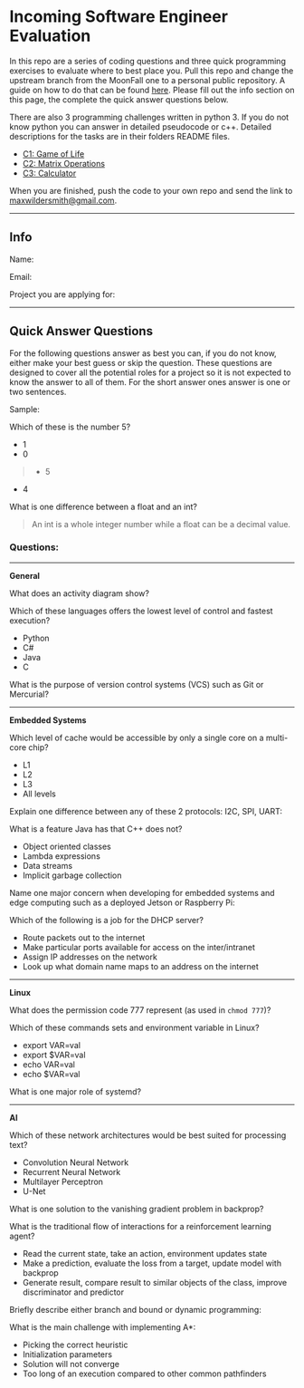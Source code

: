 # Incoming Software Engineer Evaluation

In this repo are a series of coding questions and three quick programming exercises to evaluate where to best place you. Pull this repo and change the upstream branch from the MoonFall one to a personal public repository. A guide on how to do that can be found [here](https://devconnected.com/how-to-change-git-remote-origin/). Please fill out the info section on this page, the complete the quick answer questions below. 

There are also 3 programming challenges written in python 3. If you do not know python you can answer in detailed pseudocode or c++. Detailed descriptions for the tasks are in their folders README files. 

 - [C1: Game of Life](C1/README.md)
 - [C2: Matrix Operations](C2/README.md)
 - [C3: Calculator](C3/README.md)

When you are finished, push the code to your own repo and send the link to maxwildersmith@gmail.com.

---
## Info

Name: 

Email:

Project you are applying for:


---
## Quick Answer Questions
For the following questions answer as best you can, if you do not know, either make your best guess or skip the question. These questions are designed to cover all the potential roles for a project so it is not expected to know the answer to all of them. For the short answer ones answer is one or two sentences.

Sample:

Which of these is the number 5?
 - 1
 - 0
> - 5
 - 4

What is one difference between a float and an int?

> An int is a whole integer number while a float can be a decimal value.

### Questions:
---

**General**

What does an activity diagram show?


Which of these languages offers the lowest level of control and fastest execution?
 - Python
 - C#
 - Java
 - C


What is the purpose of version control systems (VCS) such as Git or Mercurial?

---
**Embedded Systems**

Which level of cache would be accessible by only a single core on a multi-core chip?
 - L1
 - L2
 - L3
 - All levels


Explain one difference between any of these 2 protocols: I2C, SPI, UART:


What is a feature Java has that C++ does not?
 - Object oriented classes
 - Lambda expressions
 - Data streams
 - Implicit garbage collection


Name one major concern when developing for embedded systems and edge computing such as a deployed Jetson or Raspberry Pi:


Which of the following is a job for the DHCP server?
 - Route packets out to the internet
 - Make particular ports available for access on the inter/intranet
 - Assign IP addresses on the network
 - Look up what domain name maps to an address on the internet

---
**Linux**

What does the permission code 777 represent (as used in `chmod 777`)?


Which of these commands sets and environment variable in Linux? 
 - export VAR=val
 - export $VAR=val 
 - echo VAR=val
 - echo $VAR=val


What is one major role of systemd?


---
**AI**

Which of these network architectures would be best suited for processing text?
 - Convolution Neural Network
 - Recurrent Neural Network
 - Multilayer Perceptron
 - U-Net


What is one solution to the vanishing gradient problem in backprop?


What is the traditional flow of interactions for a reinforcement learning agent?
 - Read the current state, take an action, environment updates state
 - Make a prediction, evaluate the loss from a target, update model with backprop
 - Generate result, compare result to similar objects of the class, improve discriminator and predictor


Briefly describe either branch and bound or dynamic programming:


What is the main challenge with implementing A*:
 - Picking the correct heuristic
 - Initialization parameters
 - Solution will not converge
 - Too long of an execution compared to other common pathfinders
